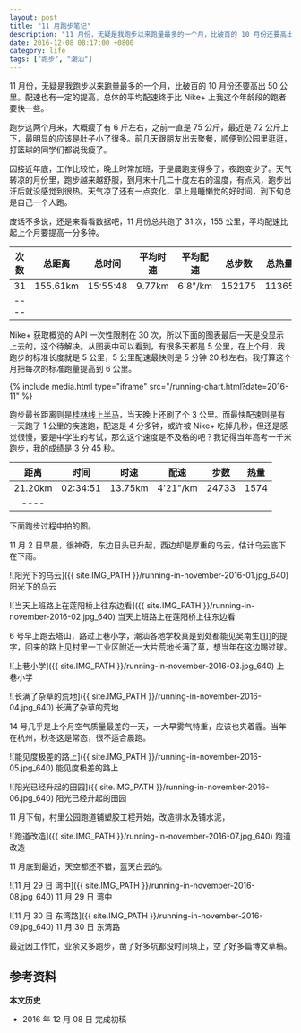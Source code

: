 ```yaml
---
layout: post
title: "11 月跑步笔记"
description: "11 月份，无疑是我跑步以来跑量最多的一个月，比破百的 10 月份还要高出 50 公里。配速也有一定的提高，总体的平均配速终于比 Nike+ 上我这个年龄段的跑者要快一些。"
date: 2016-12-08 08:17:00 +0800
category: life
tags: ["跑步", "潮汕"]
---
```


11 月份，无疑是我跑步以来跑量最多的一个月，比破百的 10 月份还要高出 50 公里。配速也有一定的提高，总体的平均配速终于比 Nike+ 上我这个年龄段的跑者要快一些。

跑步这两个月来，大概瘦了有 6 斤左右，之前一直是 75 公斤，最近是 72 公斤上下，最明显的应该是肚子小了很多。前几天跟朋友出去聚餐，顺便到公园里逛逛，打篮球的同学们都说我瘦了。

因接近年底，工作比较忙，晚上时常加班，于是晨跑变得多了，夜跑变少了。天气转凉的月份里，跑步越来越舒服，到月末十几二十度左右的温度，有点风，跑步出汗后就没感觉到很热。天气凉了还有一点变化，早上是睡懒觉的好时间，到下旬总是自己一个人跑。

废话不多说，还是来看看数据吧，11 月份总共跑了 31 次，155 公里，平均配速比起上个月要提高一分多钟。


| 次数 | 总距离 | 总时间 | 平均时速 | 平均配速 | 总步数 | 总热量 |
|:----:|:------:|:------:|:--------:|:--------:|:------:|:------:|
|31|155.61km|15:55:48|9.77km|6'8"/km|152175|11365|
|----

Nike+ 获取概览的 API 一次性限制在 30 次，所以下面的图表最后一天是没显示上去的，这个待解决。从图表中可以看到，有很多天都是 5 公里，在上个月，我跑步的标准长度就是 5 公里，5 公里配速最快则是 5 分钟 20 秒左右。我打算这个月把每次的标准跑量提高到 6 公里。

{% include media.html type="iframe" src="/running-chart.html?date=2016-11" %}

跑步最长距离则是[桂林线上半马](/guilin-marathon-online.html)，当天晚上还刷了个 3 公里。而最快配速则是有一天跑了 1 公里的疾速跑，配速是 4 分多钟，或许被 Nike+ 吃掉几秒，但还是感觉很慢，要是中学生的考试，那么这个速度是不及格的吧？我记得当年高考一千米跑步，我的成绩是 3 分 45 秒。

| 距离 | 时间 | 时速 | 配速 | 步数 | 热量 |
|:----:|:----:|:----:|:----:|:----:|:----:|
|21.20km|02:34:51|13.75km|4'21"/km|24733|1574|
|----

下面跑步过程中拍的图。

11 月 2 日早晨，很神奇，东边日头已升起，西边却是厚重的乌云，估计乌云底下在下雨。

![阳光下的乌云]({{ site.IMG_PATH }}/running-in-november-2016-01.jpg_640)
阳光下的乌云

![当天上班路上在莲阳桥上往东边看]({{ site.IMG_PATH }}/running-in-november-2016-02.jpg_640)
当天上班路上在莲阳桥上往东边看

6 号早上跑去塔山，路过上巷小学，潮汕各地学校真是到处都能见吴南生[[1]][1]的提字，回来的路上见村里一工业区附近一大片荒地长满了草，想当年在这边踢过球。

![上巷小学]({{ site.IMG_PATH }}/running-in-november-2016-03.jpg_640)
上巷小学

![长满了杂草的荒地]({{ site.IMG_PATH }}/running-in-november-2016-04.jpg_640)
长满了杂草的荒地

14 号几乎是上个月空气质量最差的一天，一大早雾气特重，应该也夹着霾。当年在杭州，秋冬这是常态，很不适合晨跑。


![能见度极差的路上]({{ site.IMG_PATH }}/running-in-november-2016-05.jpg_640)
能见度极差的路上

![阳光已经升起的田园]({{ site.IMG_PATH }}/running-in-november-2016-06.jpg_640)
阳光已经升起的田园

11 月下旬，村里公园跑道铺塑胶工程开始，改造排水及铺水泥，

![跑道改造]({{ site.IMG_PATH }}/running-in-november-2016-07.jpg_640)
跑道改造

11 月底到最近，天空都还不错，蓝天白云的。

![11 月 29 日 湾中]({{ site.IMG_PATH }}/running-in-november-2016-08.jpg_640)
11 月 29 日 湾中

![11 月 30 日 东湾路]({{ site.IMG_PATH }}/running-in-november-2016-09.jpg_640)
11 月 30 日 东湾路

最近因工作忙，业余又多跑步，凿了好多坑都没时间填上，空了好多篇博文草稿。

## 参考资料

[1]: https://zh.wikipedia.org/wiki/%E5%90%B4%E5%8D%97%E7%94%9F "吴南生 - 维基百科"

**本文历史**

* 2016 年 12 月 08 日 完成初稿
